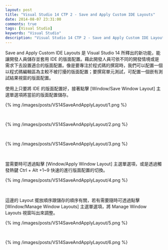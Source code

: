 ```yaml
---
layout: post
title: "Visual Studio 14 CTP 2 - Save and Apply Custom IDE Layouts"
date: 2014-08-07 23:31:00
comments: true
tags: [Visual Studio]
keywords: "Visual Studio"
description: "Visual Studio 14 CTP 2 - Save and Apply Custom IDE Layouts"
---
```


Save and Apply Custom IDE Layouts 是 Visual Studio 14 所釋出的新功能，能讓開發人員儲存並套用 IDE 的版面配置。藉此開發人員可依不同的開發情境或是需求下去設置適合的版面配置。像是要專注於程式碼的撰寫時，我們可以配置一個以程式碼編輯區為主較不被打擾的版面配置；要撰寫單元測試，可配置一個嵌有測試結果視窗的版面配置。  

<!-- More -->

使用上只要將 IDE 的版面配置好，接著點擊 [Window/Save Window Layout] 主選單選項將當前的版面配置儲存。  

{% img /images/posts/VS14SaveAndApplyLayout/1.png %}

<br/>

{% img /images/posts/VS14SaveAndApplyLayout/2.png %}

<br/>

{% img /images/posts/VS14SaveAndApplyLayout/3.png %}

<br/>

當需要時可透過點擊 [Window/Apply Window Layout] 主選單選項，或是透過觸發熱鍵 Ctrl + Alt +1~9 快速的進行版面配置的切換。  

{% img /images/posts/VS14SaveAndApplyLayout/4.png %}

<br/>

這邊的 Layout 擺放順序跟儲存的順序有關，若有需要隨時可透過點擊 [Window/Manage Window Layouts] 主選單選項，將 Manage Window Layouts 視窗叫出來調整。  

{% img /images/posts/VS14SaveAndApplyLayout/5.png %}

<br/>

{% img /images/posts/VS14SaveAndApplyLayout/6.png %}
